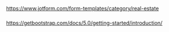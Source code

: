 https://www.jotform.com/form-templates/category/real-estate
###
https://getbootstrap.com/docs/5.0/getting-started/introduction/